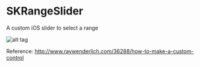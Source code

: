 SKRangeSlider
=============

A custom iOS slider to select a range

![alt tag](https://raw.github.com/shuaib/SKRangeSlider/master/rangeslider.png)

Reference: http://www.raywenderlich.com/36288/how-to-make-a-custom-control
